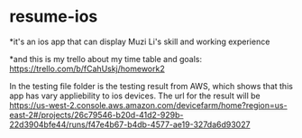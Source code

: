 # resume-ios 

*it's an ios app that can display Muzi Li's skill and working experience

*and this is my trello about my time table and goals: https://trello.com/b/fCahUskj/homework2

In the testing file folder is the testing result from AWS, which shows that this app has vary appliebility to ios devices. The url for the result will be https://us-west-2.console.aws.amazon.com/devicefarm/home?region=us-east-2#/projects/26c79546-b20d-41d2-929b-22d3904bfe44/runs/f47e4b67-b4db-4577-ae19-327da6d93027
